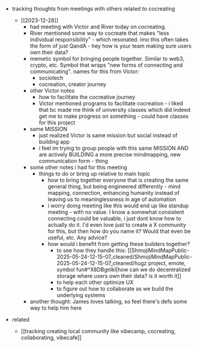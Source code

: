  * tracking thoughts from meetings with others related to cocreating
    * [[2023-12-28]]
      * had meeting with Victor and River today on cocreating.
      * River mentioned some way to cocreate that makes "less individual responsibility" - which resonated. imo this often takes the form of just QandA - hey how is your team making sure users own their data?
      * memetic symbol for bringing people together. Similar to web3, crypto, etc. Symbol that wraps "new forms of connecting and communicating". names for this from Victor:
        * sociotech
        * cocreation, creator journey
      * other Victor notes
        * how to facilitate the cocreative journey
        * Victor mentioned programs to facilitate cocreation - i liked that bc made me think of university classes which did indeed get me to make progress on something - could have classes for this project
      * same MISSION
        * just realized Victor is same mission but social instead of building app
        * i feel im trying to group people with this same MISSION AND are actively BUILDING a more precise mindmapping, new communication form - thing
      * some other notes i had for this meeting
        * things to do or bring up relative to main topic
          * how to bring together everyone that is creating the same general thing, but being engineered differently - mind mapping, connection, enhancing humanity instead of leaving us to meaninglessness in age of automation
          * i worry doing meeting like this would end up like standup meeting - with no value. I know a somewhat consistent connecting could be valuable, i just dont know how to actually do it. I'd even love just to create a X community for this, but then how do you name it? Would that even be useful, etc. Any advice?
          * how would i benefit from getting these builders together?
            * to see how they handle this: [[ShmojiMindMapPublic-2025-05-24-12-15-07_cleaned/ShmojiMindMapPublic-2025-05-24-12-15-07_cleaned/hugz project, emote, symbol fun#^X8DBgnlkl|how can we do decentralized storage where users own their data? is it worth it]]
            * to help each other optimize UX
            * to figure out how to collaborate as we build the underlying systems
      * another thought: James loves talking, so feel there's defs some way to help him here

  * related
    * [[tracking creating local community like vibecamp, cocreating, collaborating, vibecafe]]